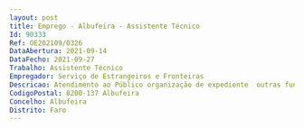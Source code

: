 ```yaml
--- 
layout: post
title: Emprego - Albufeira - Assistente Técnico
Id: 90333
Ref: OE202109/0326
DataAbertura: 2021-09-14
DataFecho: 2021-09-27
Trabalho: Assistente Técnico
Empregador: Serviço de Estrangeiros e Fronteiras
Descricao: Atendimento ao Público organização de expediente  outras funções inerentes à atividade do Posto de Atendimento
CodigoPostal: 8200-137 Albufeira
Concelho: Albufeira
Distrito: Faro
--- 
```

